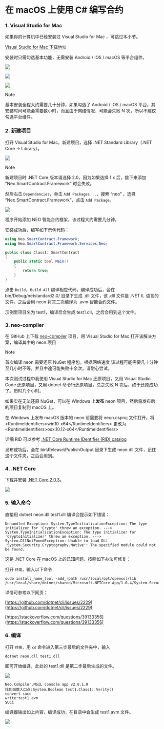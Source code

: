 # 在 macOS 上使用 C# 编写合约

### 1. Visual Studio for Mac 

如果你的计算机中已经安装过 Visual Studio for Mac ，可跳过本小节。

[Visual Studio for Mac 下载地址](https://www.visualstudio.com/zh-hans/vs/visual-studio-mac/)

安装时只需勾选基本功能，无需安装 Android / iOS / macOS 等平台组件。

![](../assets/mac1.png)

![](../assets/mac2.png)

![](../assets/mac3.png)

> [!Note]
> 基本安装全程大约需要几十分钟，如果勾选了 Android / iOS / macOS 平台，其安装时间可能会需要数小时，而且由于网络情况，可能会失败 N 次，所以不建议勾选平台组件。

### 2. 新建项目

打开 Visual Studio for Mac，新建项目，选择 .NET Standard Library（.NET Core → Library）。

![](../assets/mac4.png)

> [!Note]
> 新建项目时 .NET Core 版本请选择 2.0，因为如果选择 1.x 后，接下来添加 “Neo.SmartContract.Framework” 时会失败。

然后右击 `Dependencies`，单击 `Add Packages...`，搜索 “neo” ，选择 “Neo.SmartContract.Framework”，点击 `Add Package`。

![](../assets/mac5.png)

程序开始添加 NEO 智能合约框架，该过程大约需要几分钟。

安装成功后，编写如下示例代码：

```c#
using Neo.SmartContract.Framework;
using Neo.SmartContract.Framework.Services.Neo;

public class Class1: SmartContract
{
    public static bool Main()
    {
        return true;
    }
}
```

点击 `Build`，`Build All` 编译相应代码，编译成功后，会在 bin/Debug/netstandard2.0/ 目录下生成 .dll 文件，该 .dll 文件是 .NET IL 语言的文件，之后会用 neon 将其二次编译为 .avm 智能合约文件。

示例里项目名为 test1，编译后会生成 test1.dll，之后会用到这个文件。

### 3. neo-compiler

在 GitHub 上下载 [neo-compiler](https://github.com/neo-project/neo-compiler) 项目，用 Visual Studio for Mac 打开该解决方案，编译其中的 neon 项目

   > [!Note]
   > 首次编译 neon 需要还原 NuGet 程序包，根据网络速度 该过程可能需要几十分钟至几小时不等，并且中途可能失败十余次，请耐心尝试。
   >
   > 本次测试过程中我使用  Visual Studio for Mac 还原项目，又用 Visual Studio Code 还原项目，又用 dotnet 命令行还原项目，总之失败 N 次后，终于还原成功了。历时几个小时。
   >
   > 如果实在无法还原 NuGet，可以在 Windows 上**发布** neon 项目，然后将发布后的项目复制到 macOS 上。
   >
   > 在 Windows 上发布 macOS 版本的 neon 前需要将 neon.csproj 文件打开，将 \<RuntimeIdentifiers>win10-x64\</RuntimeIdentifiers> 更改为 \<RuntimeIdentifiers>osx.10.12-x64\</RuntimeIdentifiers>
   >
   > 详细 RID 可以参考 [.NET Core Runtime IDentifier (RID) catalog](https://docs.microsoft.com/en-us/dotnet/core/rid-catalog)

发布成功后，会在 bin\Release\PublishOutput 目录下生成 neon.dll 文件，记住这个文件夹，之后会用到。

### 4. .NET Core

下载并安装  [.NET Core 2.0.3](https://www.microsoft.com/net/download/macos )。

![](../assets/mac8.png)

### 5. 输入命令

直接用 dotnet neon.dll test1.dll 编译会提示如下错误：

```
Unhandled Exception: System.TypeInitializationException: The type initializer for 'Crypto' threw an exception. ---> System.TypeInitializationException: The type initializer for 'CryptoInitializer' threw an exception. ---> System.DllNotFoundException: Unable to load DLL 'System.Security.Cryptography.Native': The specified module could not be found.
```

这是 .NET Core 在 macOS 上的已知问题，按照如下办法可修复：

打开 `终端`，输入以下命令

```
sudo install_name_tool -add_rpath /usr/local/opt/openssl/lib /usr/local/share/dotnet/shared/Microsoft.NETCore.App/1.0.4/System.Security.Cryptography.Native.dylib
```

详情可参考以下网页：

[https://github.com/dotnet/cli/issues/2229](https://github.com/dotnet/cli/issues/2229)

[https://stackoverflow.com/questions/39133356](https://stackoverflow.com/questions/39133356)

### 6. 编译

打开 `终端`，用 `cd` 命令进入第三步最后的文件夹中，输入

```
dotnet neon.dll test1.dll
```

即可开始编译，此处的 test1.dll 是第二步最后生成的文件。

![](../assets/mac9.png)

```
Neo.Compiler.MSIL console app v2.0.1.0 
找到函数入口点:System.Boolean test1.Class1::Verity()
convert succ
write:test1.avm
SUCC
```

编译器输出如上内容，编译成功，在目录中会生成 test1.avm 文件。

![](../assets/mac10.png)





